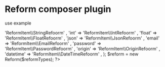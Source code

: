 # Reform composer plugin

use example

<?php

$reformTypes = array(
    'string'        => 'ReformItem\\StringRefoorm'       ,
    'int'           => 'ReformItem\\IntRefoorm'          ,
    'float'         => 'ReformItem\\FloatRefoorm'        ,
    'json'          => 'ReformItem\\JsonRefoorm'         ,
    'email'         => 'ReformItem\\EmailRefoorm'        ,
    'password'      => 'ReformItem\\PasswordRefoorm'     ,
    'origin'        => 'ReformItem\\OriginRefoorm'       ,
    'datetime'      => 'ReformItem\\DateTimeRefoorm'     ,
);
$reform = new Reform($reformTypes);
?>